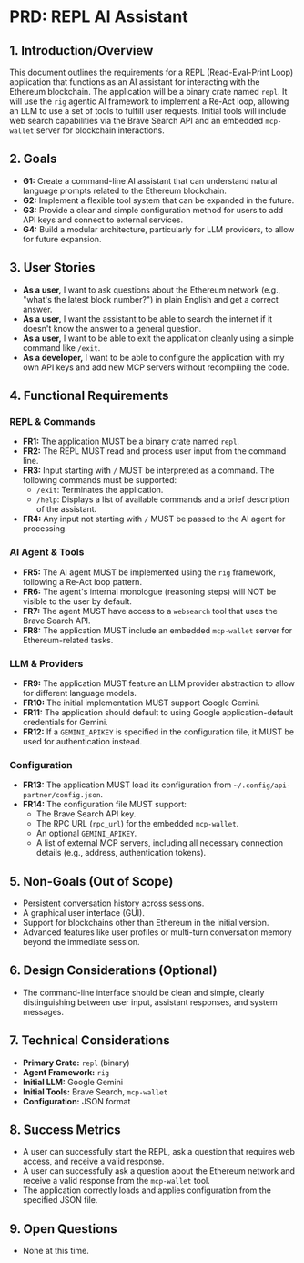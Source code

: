 # PRD: REPL AI Assistant

## 1. Introduction/Overview

This document outlines the requirements for a REPL (Read-Eval-Print Loop) application that functions as an AI assistant for interacting with the Ethereum blockchain. The application will be a binary crate named `repl`. It will use the `rig` agentic AI framework to implement a Re-Act loop, allowing an LLM to use a set of tools to fulfill user requests. Initial tools will include web search capabilities via the Brave Search API and an embedded `mcp-wallet` server for blockchain interactions.

## 2. Goals

*   **G1:** Create a command-line AI assistant that can understand natural language prompts related to the Ethereum blockchain.
*   **G2:** Implement a flexible tool system that can be expanded in the future.
*   **G3:** Provide a clear and simple configuration method for users to add API keys and connect to external services.
*   **G4:** Build a modular architecture, particularly for LLM providers, to allow for future expansion.

## 3. User Stories

*   **As a user,** I want to ask questions about the Ethereum network (e.g., "what's the latest block number?") in plain English and get a correct answer.
*   **As a user,** I want the assistant to be able to search the internet if it doesn't know the answer to a general question.
*   **As a user,** I want to be able to exit the application cleanly using a simple command like `/exit`.
*   **As a developer,** I want to be able to configure the application with my own API keys and add new MCP servers without recompiling the code.

## 4. Functional Requirements

### REPL & Commands
*   **FR1:** The application MUST be a binary crate named `repl`.
*   **FR2:** The REPL MUST read and process user input from the command line.
*   **FR3:** Input starting with `/` MUST be interpreted as a command. The following commands must be supported:
    *   `/exit`: Terminates the application.
    *   `/help`: Displays a list of available commands and a brief description of the assistant.
*   **FR4:** Any input not starting with `/` MUST be passed to the AI agent for processing.

### AI Agent & Tools
*   **FR5:** The AI agent MUST be implemented using the `rig` framework, following a Re-Act loop pattern.
*   **FR6:** The agent's internal monologue (reasoning steps) will NOT be visible to the user by default.
*   **FR7:** The agent MUST have access to a `websearch` tool that uses the Brave Search API.
*   **FR8:** The application MUST include an embedded `mcp-wallet` server for Ethereum-related tasks.

### LLM & Providers
*   **FR9:** The application MUST feature an LLM provider abstraction to allow for different language models.
*   **FR10:** The initial implementation MUST support Google Gemini.
*   **FR11:** The application should default to using Google application-default credentials for Gemini.
*   **FR12:** If a `GEMINI_APIKEY` is specified in the configuration file, it MUST be used for authentication instead.

### Configuration
*   **FR13:** The application MUST load its configuration from `~/.config/api-partner/config.json`.
*   **FR14:** The configuration file MUST support:
    *   The Brave Search API key.
    *   The RPC URL (`rpc_url`) for the embedded `mcp-wallet`.
    *   An optional `GEMINI_APIKEY`.
    *   A list of external MCP servers, including all necessary connection details (e.g., address, authentication tokens).

## 5. Non-Goals (Out of Scope)

*   Persistent conversation history across sessions.
*   A graphical user interface (GUI).
*   Support for blockchains other than Ethereum in the initial version.
*   Advanced features like user profiles or multi-turn conversation memory beyond the immediate session.

## 6. Design Considerations (Optional)

*   The command-line interface should be clean and simple, clearly distinguishing between user input, assistant responses, and system messages.

## 7. Technical Considerations

*   **Primary Crate:** `repl` (binary)
*   **Agent Framework:** `rig`
*   **Initial LLM:** Google Gemini
*   **Initial Tools:** Brave Search, `mcp-wallet`
*   **Configuration:** JSON format

## 8. Success Metrics

*   A user can successfully start the REPL, ask a question that requires web access, and receive a valid response.
*   A user can successfully ask a question about the Ethereum network and receive a valid response from the `mcp-wallet` tool.
*   The application correctly loads and applies configuration from the specified JSON file.

## 9. Open Questions

*   None at this time.
